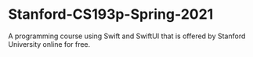 # Stanford-CS193p-Spring-2021
A programming course using Swift and SwiftUI that is offered by Stanford University online for free.
